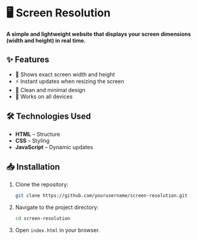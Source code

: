 # 🖥️ Screen Resolution  

**A simple and lightweight website that displays your screen dimensions (width and height) in real time.**  

## ✨ Features  
- 📏 Shows exact screen width and height  
- ⚡ Instant updates when resizing the screen  
- 🎨 Clean and minimal design  
- 📱 Works on all devices  

## 🛠️ Technologies Used  
- **HTML** – Structure  
- **CSS** – Styling  
- **JavaScript** – Dynamic updates 

## 📥 Installation  
1. Clone the repository:  
   ```bash
   git clone https://github.com/yourusername/screen-resolution.git
   ```
2. Navigate to the project directory:  
   ```bash
   cd screen-resolution
   ```
3. Open `index.html` in your browser.  
